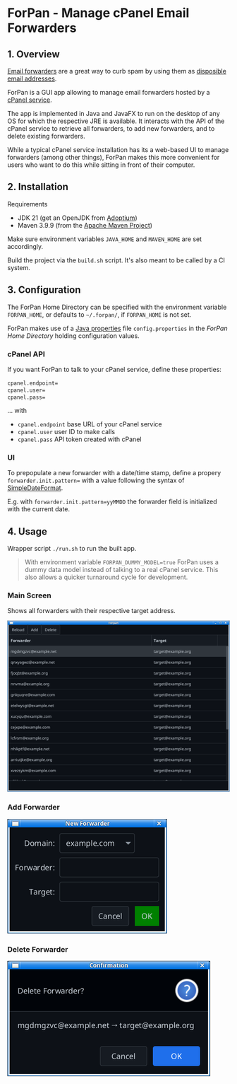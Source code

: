 # ForPan - Manage cPanel Email Forwarders

## 1. Overview

[Email forwarders](https://en.wikipedia.org/wiki/Email_forwarding)
are a great way to curb spam by using them as [disposible email addresses](https://en.wikipedia.org/wiki/Disposable_email_address).

ForPan is a GUI app allowing to manage email forwarders hosted by a [cPanel service](https://docs.cpanel.net/cpanel/email/forwarders/).

The app is implemented in Java and JavaFX to run on the desktop of any OS for which the respective JRE is available.
It interacts with the API of the cPanel service to retrieve all forwarders, to add new forwarders, and to delete existing forwarders.

While a typical cPanel service installation has its a web-based UI to manage forwarders (among other things),
ForPan makes this more convenient for users who want to do this while sitting in front of their computer.  

## 2. Installation

Requirements

* JDK 21 (get an OpenJDK from [Adoptium](https://adoptium.net/))
* Maven 3.9.9 (from the [Apache Maven Project](https://maven.apache.org/download.cgi))

Make sure environment variables `JAVA_HOME` and `MAVEN_HOME` are set accordingly.

Build the project via the `build.sh` script. It's also meant to be called by a CI system.

## 3. Configuration

The ForPan Home Directory can be specified with the environment variable `FORPAN_HOME`,
or defaults to `~/.forpan/`, if `FORPAN_HOME` is not set.

ForPan makes use of a [Java properties](https://en.wikipedia.org/wiki/.properties)
file `config.properties` in the _ForPan Home Directory_ holding configuration values.

### cPanel API

If you want ForPan to talk to your cPanel service, define these properties:

```
cpanel.endpoint=
cpanel.user=
cpanel.pass=
```

... with

* `cpanel.endpoint` base URL of your cPanel service
* `cpanel.user` user ID to make calls
* `cpanel.pass` API token created with cPanel

### UI

To prepopulate a new forwarder with a date/time stamp, define a propery `forwarder.init.pattern=`
with a value following the syntax of [SimpleDateFormat](https://docs.oracle.com/javase/8/docs/api/java/text/SimpleDateFormat.html).

E.g. with `forwarder.init.pattern=yyMMDD` the forwarder field is initialized
with the current date.

## 4. Usage

Wrapper script `./run.sh` to run the built app.

> With environment variable `FORPAN_DUMMY_MODEL=true` ForPan uses a dummy data model 
> instead of talking to a real cPanel service.
> This also allows a quicker turnaround cycle for development.

### Main Screen

Shows all forwarders with their respective target address.

![main screen](screenshots/main.png)

### Add Forwarder

![add](screenshots/add.png)

### Delete Forwarder

![delete](screenshots/delete.png)
